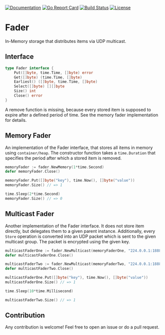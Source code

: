 [![Documentation](https://godoc.org/github.com/posteo/fader?status.svg)](http://godoc.org/github.com/posteo/fader) [![Go Report Card](https://goreportcard.com/badge/posteo/fader)](https://goreportcard.com/report/posteo/fader) [![Build Status](https://travis-ci.org/posteo/fader.svg?branch=master)](https://travis-ci.org/posteo/fader) [![License](https://img.shields.io/badge/License-Apache%202.0-blue.svg)](https://github.com/posteo/fader/blob/master/LICENSE)

# Fader

In-Memory storage that distributes items via UDP multicast.

## Interface

```go
type Fader interface {
    Put([]byte, time.Time, []byte) error
    Get([]byte) (time.Time, []byte)
    Earliest() ([]byte, time.Time, []byte)
    Select([]byte) [][]byte
    Size() int
    Close() error
}
```

A remove function is missing, because every stored item is supposed to expire after a defined
period of time. See the memory fader implementation for details.

## Memory Fader

An implementation of the Fader interface, that stores all items in memory using `container/heap`. The
constructor function takes a `time.Duration` that specifies the period after which a stored item is removed.

```go
memoryFader := fader.NewMemory(1*time.Second)
defer memoryFader.Close()

memoryFader.Put([]byte("key"), time.Now(), []byte("value"))
memoryFader.Size() // => 1

time.Sleep(2*time.Second)
memoryFader.Size() // => 0
```

## Multicast Fader

Another implementation of the Fader interface. It does not store item directly, but delegates them to a given
parent instance. Additionally, every `Store` operation is converted into an UDP packet which is sent to the
given multicast group. The packet is encrypted using the given key.

```go
multicastFaderOne := fader.NewMulticast(memoryFaderOne, "224.0.0.1:1888", key)
defer multicastFaderOne.Close()

multicastFaderTwo := fader.NewMulticast(memoryFaderTwo, "224.0.0.1:1888", key)
defer multicastFaderTwo.Close()

multicastFaderOne.Put([]byte("key"), time.Now(), []byte("value"))
multicastFaderOne.Size() // => 1

time.Sleep(10*time.Millisecond)

multicastFaderTwo.Size() // => 1
```

## Contribution

Any contribution is welcome! Feel free to open an issue or do a pull request.
